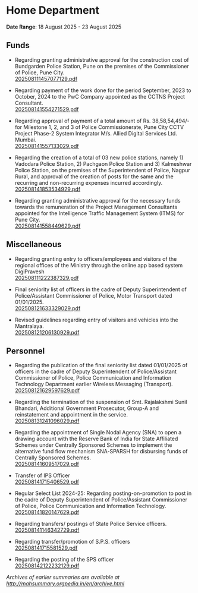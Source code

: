 # Home Department

**Date Range**: 18 August 2025 - 23 August 2025


## Funds
- Regarding granting administrative approval for the construction cost of Bundgarden Police Station, Pune on the premises of the Commissioner of Police, Pune City.\
  [202508111457077129.pdf](https://gr.maharashtra.gov.in/Site/Upload/Government%20Resolutions/English/202508111457077129.pdf)

- Regarding payment of the work done for the period September, 2023 to October, 2024 to the PwC Company appointed as the CCTNS Project Consultant.\
  [202508141554271529.pdf](https://gr.maharashtra.gov.in/Site/Upload/Government%20Resolutions/English/202508141554271529.pdf)

- Regarding approval of payment of a total amount of Rs. 38,58,54,494/- for Milestone 1, 2, and 3 of Police Commissionerate, Pune City CCTV Project Phase-2 System Integrator M/s. Allied Digital Services Ltd. Mumbai.\
  [202508141557133029.pdf](https://gr.maharashtra.gov.in/Site/Upload/Government%20Resolutions/English/202508141557133029.pdf)

- Regarding the creation of a total of 03 new police stations, namely 1) Vadodara Police Station, 2) Pachgaon Police Station and 3) Kalmeshwar Police Station, on the premises of the Superintendent of Police, Nagpur Rural, and approval of the creation of posts for the same and the recurring and non-recurring expenses incurred accordingly.\
  [202508141853534929.pdf](https://gr.maharashtra.gov.in/Site/Upload/Government%20Resolutions/English/202508141853534929.pdf)

- Regarding granting administrative approval for the necessary funds towards the remuneration of the Project Management Consultants appointed for the Intelligence Traffic Management System (ITMS) for Pune City.\
  [202508141558449629.pdf](https://gr.maharashtra.gov.in/Site/Upload/Government%20Resolutions/English/202508141558449629.pdf)

## Miscellaneous
- Regarding granting entry to officers/employees and visitors of the regional offices of the Ministry through the online app based system DigiPravesh\
  [202508111222387329.pdf](https://gr.maharashtra.gov.in/Site/Upload/Government%20Resolutions/English/202508111222387329.pdf)

- Final seniority list of officers in the cadre of Deputy Superintendent of Police/Assistant Commissioner of Police, Motor Transport dated 01/01/2025.\
  [202508121633329029.pdf](https://gr.maharashtra.gov.in/Site/Upload/Government%20Resolutions/English/202508121633329029.pdf)

- Revised guidelines regarding entry of visitors and vehicles into the Mantralaya.\
  [202508121206130929.pdf](https://gr.maharashtra.gov.in/Site/Upload/Government%20Resolutions/English/202508121206130929.pdf)

## Personnel
- Regarding the publication of the final seniority list dated 01/01/2025 of officers in the cadre of Deputy Superintendent of Police/Assistant Commissioner of Police, Police Communication and Information Technology Department earlier Wireless Messaging (Transport).\
  [202508121629597629.pdf](https://gr.maharashtra.gov.in/Site/Upload/Government%20Resolutions/English/202508121629597629.pdf)

- Regarding the termination of the suspension of Smt. Rajalakshmi Sunil Bhandari, Additional Government Prosecutor, Group-A and reinstatement and appointment in the service.\
  [202508131241096029.pdf](https://gr.maharashtra.gov.in/Site/Upload/Government%20Resolutions/English/202508131241096029.pdf)

- Regarding the appointment of Single Nodal Agency (SNA) to open a drawing account with the Reserve Bank of India for State Affiliated Schemes under Centrally Sponsored Schemes to implement the alternative fund flow mechanism SNA-SPARSH for disbursing funds of Centrally Sponsored Schemes.\
  [202508141609517029.pdf](https://gr.maharashtra.gov.in/Site/Upload/Government%20Resolutions/English/202508141609517029....pdf)

- Transfer of IPS Officer\
  [202508141715406529.pdf](https://gr.maharashtra.gov.in/Site/Upload/Government%20Resolutions/English/202508141715406529.pdf)

- Regular Select List 2024-25: Regarding posting-on-promotion to post in the cadre of Deputy Superintendent of Police/Assistant Commissioner of Police, Police Communication and Information Technology.\
  [202508141820147629.pdf](https://gr.maharashtra.gov.in/Site/Upload/Government%20Resolutions/English/202508141820147629.pdf)

- Regarding transfers/ postings of State Police Service officers.\
  [202508141146342729.pdf](https://gr.maharashtra.gov.in/Site/Upload/Government%20Resolutions/English/202508141146342729.pdf)

- Regarding transfer/promotion of S.P.S. officers\
  [202508141715581529.pdf](https://gr.maharashtra.gov.in/Site/Upload/Government%20Resolutions/English/202508141715581529.pdf)

- Regarding the posting of the SPS officer\
  [202508142122232129.pdf](https://gr.maharashtra.gov.in/Site/Upload/Government%20Resolutions/English/202508142122232129.pdf)


*Archives of earlier summaries are available at http://mahsummary.orgpedia.in/en/archive.html*